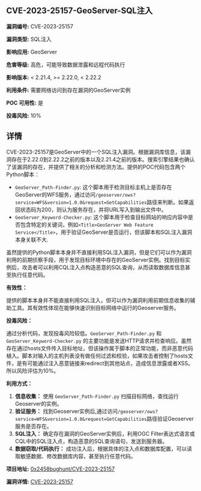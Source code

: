## CVE-2023-25157-GeoServer-SQL注入

**漏洞编号:** CVE-2023-25157

**漏洞类型:** SQL注入

**影响应用:** GeoServer

**危害等级:** 高危，可能导致数据泄露和远程代码执行

**影响版本:** < 2.21.4, >= 2.22.0, < 2.22.2

**利用条件:** 需要网络访问到存在漏洞的GeoServer实例

**POC 可用性:** 是

**投毒风险:** 10%

## 详情

CVE-2023-25157是GeoServer中的一个SQL注入漏洞。根据漏洞库信息，该漏洞存在于2.22.0到2.22.2之前的版本以及2.21.4之前的版本。搜索引擎结果也确认了该漏洞的存在，并提供了相关的分析和检测方法。提供的POC代码包含两个Python脚本：

*   `GeoServer_Path-Finder.py`: 这个脚本用于检测目标主机上是否存在GeoServer的WFS服务，通过访问`/geoserver/ows?service=WFS&version=1.0.0&request=GetCapabilities`路径来判断。如果返回状态码为200，则认为服务存在，并将URL写入到输出文件中。
*   `GeoServer_Keyword-Checker.py`: 这个脚本用于检查目标网站的响应内容中是否包含特定的关键词，例如`<Title>GeoServer Web Feature Service</Title>`，用于验证GeoServer是否运行，但该脚本和SQL注入漏洞本身关联不大.

虽然提供的Python脚本本身并不直接利用SQL注入漏洞，但是它们可以作为漏洞利用的前期侦察手段，用于发现目标环境中存在的GeoServer实例。找到目标实例后，攻击者可以利用CQL注入点构造恶意的SQL查询，从而读取数据库信息甚至执行任意代码。

**有效性：**

提供的脚本本身并不能直接利用SQL注入，但可以作为漏洞利用前期信息收集的辅助工具。其有效性体现在能够快速识别目标网络中运行的Geoserver服务。

**投毒风险：**

通过分析代码，发现投毒风险较低。`GeoServer_Path-Finder.py` 和 `GeoServer_Keyword-Checker.py` 的主要功能是发送HTTP请求并检查响应。虽然存在通过hosts文件传入目标地址，但该操作属于脚本的正常功能，而非恶意代码植入。脚本对输入的主机列表没有做任何过滤和校验，如果攻击者控制了hosts文件，是有可能通过注入恶意链接来redirect到其他站点，造成信息泄露或者XSS。所以风险评估为10%。

**利用方式：**

1.  **信息收集：** 使用 `GeoServer_Path-Finder.py` 扫描目标网络，查找运行Geoserver的实例。
2.  **验证服务：** 找到Geoserver实例后,通过访问`/geoserver/ows?service=WFS&version=1.0.0&request=GetCapabilities`路径验证Geoserver服务是否存在。
3.  **SQL注入：** 确定存在漏洞的GeoServer实例后，利用OGC Filter表达式语言或CQL中的SQL注入点，构造恶意的SQL查询语句，发送到服务器。
4.  **数据窃取/代码执行：** 成功注入后，根据具体的注入点和数据库配置，可以读取敏感数据、修改数据库内容，甚至执行任意代码。

**项目地址:** [0x2458bughunt/CVE-2023-25157](https://github.com/0x2458bughunt/CVE-2023-25157)

**漏洞详情:** [CVE-2023-25157](https://nvd.nist.gov/vuln/detail/CVE-2023-25157)